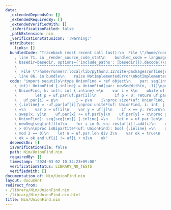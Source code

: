 ```yaml
---
data:
  _extendedDependsOn: []
  _extendedRequiredBy: []
  _extendedVerifiedWith: []
  _isVerificationFailed: false
  _pathExtension: nim
  _verificationStatusIcon: ':warning:'
  attributes:
    links: []
  bundledCode: "Traceback (most recent call last):\n  File \"/home/runner/.local/lib/python3.12/site-packages/onlinejudge_verify/documentation/build.py\"\
    , line 71, in _render_source_code_stat\n    bundled_code = language.bundle(stat.path,\
    \ basedir=basedir, options={'include_paths': [basedir]}).decode()\n          \
    \         ^^^^^^^^^^^^^^^^^^^^^^^^^^^^^^^^^^^^^^^^^^^^^^^^^^^^^^^^^^^^^^^^^^^^^^^^^^^^^^^^^\n\
    \  File \"/home/runner/.local/lib/python3.12/site-packages/onlinejudge_verify/languages/nim.py\"\
    , line 86, in bundle\n    raise NotImplementedError\nNotImplementedError\n"
  code: "import sequtils\ntype UnionFind = ref object\n    par: seq[int]\nproc initUnionFind*(n:\
    \ int): UnionFind {.inline} = UnionFind(par: newSeqWith(n, -1))\nproc `[]`*(uf:\
    \ UnionFind, k: int): int {.inline} =\n    var i = k\n    while uf.par[i] >= 0:\n\
    \        let p = uf.par[uf.par[i]]\n        if p < 0: return uf.par[i]\n     \
    \   uf.par[i] = p\n        i = p\n    i\nproc size*(uf: UnionFind, i: int): int\
    \ {.inline} = -uf.par[uf[i]]\nproc unite*(uf: UnionFind, i: int, j: int) {.inline}\
    \ =\n    var x = uf[i]\n    var y = uf[j]\n    if x == y: return\n    if x > y:\
    \ swap(x, y)\n    uf.par[x] += uf.par[y]\n    uf.par[y] = x\nproc groups*(uf:\
    \ UnionFind): seq[seq[int]] {.inline} =\n    let n = uf.par.len\n    var res =\
    \ newSeq[seq[int]](n)\n    for i in 0..<n: res[uf[i]].add(i)\n    res.filterIt(it.len\
    \ > 0)\n\nproc isBipartite*(uf: UnionFind): bool {.inline} =\n    assert(uf.par.len\
    \ mod 2 == 0)\n    let n = uf.par.len div 2\n    var ok = true\n    for i in 0..<n:\
    \ ok = ok and uf[i] != uf[i + n]\n    ok"
  dependsOn: []
  isVerificationFile: false
  path: Nim/UnionFind.nim
  requiredBy: []
  timestamp: '2024-03-02 10:34:23+09:00'
  verificationStatus: LIBRARY_NO_TESTS
  verifiedWith: []
documentation_of: Nim/UnionFind.nim
layout: document
redirect_from:
- /library/Nim/UnionFind.nim
- /library/Nim/UnionFind.nim.html
title: Nim/UnionFind.nim
---
```

